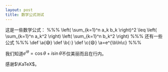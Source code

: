 ```yaml
---
layout: post
title: 数学公式测试
---
```


这是一些数学公式：
%%%
\left( \sum_{k=1}^n a_k b_k \right)^2 \leq \left( \sum_{k=1}^n a_k^2 \right) \left( \sum_{k=1}^n b_k^2 \right)
%%%
还有一些公式
%%%
\def \a{😅}
\def \b{💧}
\def \c{😄}
\a=e^{\b\ln\c}
%%%

我们知道$e^{i\theta}=\cos\theta+i\sin\theta$不仅美丽而且在行内。

感谢$\KaTeX$。
